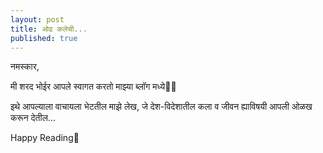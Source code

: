 ```yaml
---
layout: post
title: ओढ कलेची...
published: true
---
```

नमस्कार, 

मी शरद भोईर आपले स्वागत करतो माझ्या ब्लॉग मध्ये🙏🏼

इथे आपल्याला वाचायला भेटतील माझे लेख, जे देश-विदेशातील कला व जीवन ह्याविषयी आपली ओळख करून देतील...

Happy Reading🙂
